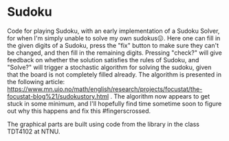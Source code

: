 # Sudoku
Code for playing Sudoku, with an early implementation of a Sudoku Solver, for when I'm simply unable to solve my own sudokus😖. Here one can fill in the given digits of a Sudoku, 
press the "fix" button to make sure they can't be changed, and then fill in the remaining digits. Pressing "check?" will give feedback on whether the solution satisfies the rules
of Sudoku, and "Solve?" will trigger a stochastic algorithm for solving the sudoku, given that the board is not completely filled already. The algorithm is presented in the following 
article: https://www.mn.uio.no/math/english/research/projects/focustat/the-focustat-blog%21/sudokustory.html . The algorithm now appears to get stuck in some minimum, and I'll
hopefully find time sometime soon to figure out why this happens and fix this #fingerscrossed.

The graphical parts are built using code from the library in the class TDT4102 at NTNU.
